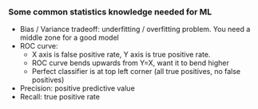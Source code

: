 ### Some common statistics knowledge needed for ML

- Bias / Variance tradeoff: underfitting / overfitting problem. You need a middle zone for a good model
- ROC curve: 
  - X axis is false positive rate, Y axis is true positive rate. 
  - ROC curve bends upwards from Y=X, want it to bend higher
  - Perfect classifier is at top left corner (all true positives, no false positives)
- Precision: positive predictive value
- Recall: true positive rate